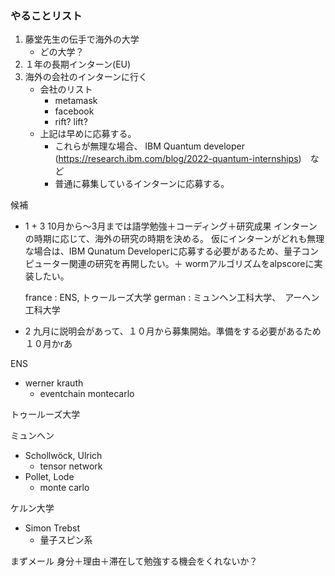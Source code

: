 ### やることリスト

1. 藤堂先生の伝手で海外の大学
    - どの大学？
2. １年の長期インターン(EU)
3. 海外の会社のインターンに行く
    - 会社のリスト
      - metamask 
      - facebook
      - rift? lift?
    - 上記は早めに応募する。
      - これらが無理な場合、
        IBM Quantum developer (https://research.ibm.com/blog/2022-quantum-internships)　など
      - 普通に募集しているインターンに応募する。
    


候補 

- 1 + 3
  10月から～3月までは語学勉強＋コーディング＋研究成果
  インターンの時期に応じて、海外の研究の時期を決める。
  仮にインターンがどれも無理な場合は、IBM Qunatum Developerに応募する必要があるため、量子コンピューター関連の研究を再開したい。＋ wormアルゴリズムをalpscoreに実装したい。

  france : ENS, トゥールーズ大学
  german : ミュンヘン工科大学、　アーヘン工科大学


- 2
  九月に説明会があって、１０月から募集開始。準備をする必要があるため１０月かrあ



ENS
- werner krauth
  - eventchain montecarlo 

トゥールーズ大学

ミュンヘン
- Schollwöck, Ulrich
  - tensor network
- Pollet, Lode
  - monte carlo


ケルン大学
- Simon Trebst
  - 量子スピン系


まずメール
身分＋理由＋滞在して勉強する機会をくれないか？